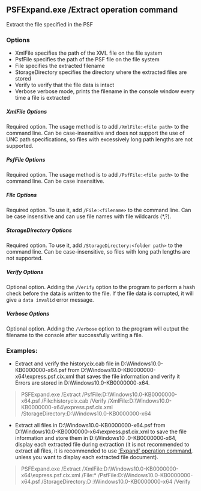 ## PSFExpand.exe /Extract operation command
Extract the file specified in the PSF
### Options
- XmlFile specifies the path of the XML file on the file system
- PsfFile specifies the path of the PSF file on the file system
- File specifies the extracted filename
- StorageDirectory specifies the directory where the extracted files are stored
- Verify to verify that the file data is intact
- Verbose verbose mode, prints the filename in the console window every time a file is extracted
##### XmlFile Options
Required option. The usage method is to add `/XmlFile:<file path>` to the command line. Can be case-insensitive and does not support the use of UNC path specifications, so files with excessively long path lengths are not supported.
##### PsfFile Options
Required option. The usage method is to add `/PsfFile:<file path>` to the command line. Can be case insensitive.
##### File Options
Required option. To use it, add `/File:<filename>` to the command line. Can be case insensitive and can use file names with file wildcards (\*,?).
##### StorageDirectory Options
Required option. To use it, add `/StorageDirectory:<folder path>` to the command line. Can be case-insensitive, so files with long path lengths are not supported.
##### Verify Options
Optional option. Adding the `/Verify` option to the program to perform a hash check before the data is written to the file. If the file data is corrupted, it will give a `data invalid` error message.
##### Verbose Options
Optional option. Adding the `/Verbose` option to the program will output the filename to the console after successfully writing a file.
### Examples:
- Extract and verify the historycix.cab file in D:\Windows10.0-KB0000000-x64.psf from D:\Windows10.0-KB0000000-x64\express.psf.cix.xml that saves the file information and verify it Errors are stored in D:\Windows10.0-KB0000000-x64.
>PSFExpand.exe /Extract /PsfFile:D:\Windows10.0-KB0000000-x64.psf /File:historycix.cab /Verify /XmlFile:D:\Windows10.0-KB0000000-x64\express.psf.cix.xml /StorageDirectory:D:\Windows10.0-KB0000000-x64

- Extract all files in D:\Windows10.0-KB0000000-x64.psf from D:\Windows10.0-KB0000000-x64\express.psf.cix.xml to save the file information and store them in D:\Windows10 .0-KB0000000-x64, display each extracted file during extraction (it is not recommended to extract all files, it is recommended to use ['Expand' operation command](Expand_en.md), unless you want to display each extracted file document).
>PSFExpand.exe /Extract /XmlFile:D:\Windows10.0-KB0000000-x64\express.psf.cix.xml /File:* /PsfFile:D:\Windows10.0-KB0000000-x64.psf /StorageDirectory:D :\Windows10.0-KB0000000-x64 /Verify